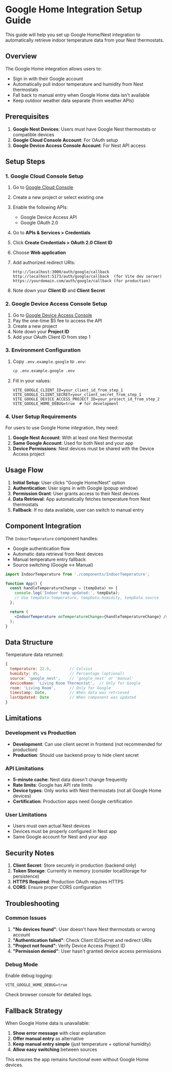 # Google Home Integration Setup Guide

This guide will help you set up Google Home/Nest integration to automatically retrieve indoor temperature data from your Nest thermostats.

## Overview

The Google Home integration allows users to:
- Sign in with their Google account
- Automatically pull indoor temperature and humidity from Nest thermostats
- Fall back to manual entry when Google Home data isn't available
- Keep outdoor weather data separate (from weather APIs)

## Prerequisites

1. **Google Nest Devices**: Users must have Google Nest thermostats or compatible devices
2. **Google Cloud Console Account**: For OAuth setup
3. **Google Device Access Console Account**: For Nest API access

## Setup Steps

### 1. Google Cloud Console Setup

1. Go to [Google Cloud Console](https://console.cloud.google.com/)
2. Create a new project or select existing one
3. Enable the following APIs:
   - Google Device Access API
   - Google OAuth 2.0

4. Go to **APIs & Services > Credentials**
5. Click **Create Credentials > OAuth 2.0 Client ID**
6. Choose **Web application**
7. Add authorized redirect URIs:
   ```
   http://localhost:3000/auth/google/callback
   http://localhost:5173/auth/google/callback  (for Vite dev server)
   https://yourdomain.com/auth/google/callback (for production)
   ```
8. Note down your **Client ID** and **Client Secret**

### 2. Google Device Access Console Setup

1. Go to [Google Device Access Console](https://console.nest.google.com/device-access/)
2. Pay the one-time $5 fee to access the API
3. Create a new project
4. Note down your **Project ID**
5. Add your OAuth Client ID from step 1

### 3. Environment Configuration

1. Copy `.env.example.google` to `.env`:
   ```bash
   cp .env.example.google .env
   ```

2. Fill in your values:
   ```env
   VITE_GOOGLE_CLIENT_ID=your_client_id_from_step_1
   VITE_GOOGLE_CLIENT_SECRET=your_client_secret_from_step_1
   VITE_GOOGLE_DEVICE_ACCESS_PROJECT_ID=your_project_id_from_step_2
   VITE_GOOGLE_HOME_DEBUG=true  # for development
   ```

### 4. User Setup Requirements

For users to use Google Home integration, they need:

1. **Google Nest Account**: With at least one Nest thermostat
2. **Same Google Account**: Used for both Nest and your app
3. **Device Permissions**: Nest devices must be shared with the Device Access project

## Usage Flow

1. **Initial Setup**: User clicks "Google Home/Nest" option
2. **Authentication**: User signs in with Google (popup window)
3. **Permission Grant**: User grants access to their Nest devices
4. **Data Retrieval**: App automatically fetches temperature from Nest thermostats
5. **Fallback**: If no data available, user can switch to manual entry

## Component Integration

The `IndoorTemperature` component handles:
- Google authentication flow
- Automatic data retrieval from Nest devices
- Manual temperature entry fallback
- Source switching (Google ↔ Manual)

```jsx
import IndoorTemperature from './components/IndoorTemperature';

function App() {
  const handleTemperatureChange = (tempData) => {
    console.log('Indoor temp updated:', tempData);
    // Use tempData.temperature, tempData.humidity, tempData.source
  };

  return (
    <IndoorTemperature onTemperatureChange={handleTemperatureChange} />
  );
}
```

## Data Structure

Temperature data returned:
```javascript
{
  temperature: 22.5,        // Celsius
  humidity: 45,             // Percentage (optional)
  source: 'google_nest',    // 'google_nest' or 'manual'
  deviceName: 'Living Room Thermostat',  // Only for Google
  room: 'Living Room',      // Only for Google
  timestamp: Date,          // When data was retrieved
  lastUpdated: Date         // When component was updated
}
```

## Limitations

### Development vs Production

- **Development**: Can use client secret in frontend (not recommended for production)
- **Production**: Should use backend proxy to hide client secret

### API Limitations

- **5-minute cache**: Nest data doesn't change frequently
- **Rate limits**: Google has API rate limits
- **Device types**: Only works with Nest thermostats (not all Google Home devices)
- **Certification**: Production apps need Google certification

### User Limitations

- Users must own actual Nest devices
- Devices must be properly configured in Nest app
- Same Google account for Nest and your app

## Security Notes

1. **Client Secret**: Store securely in production (backend only)
2. **Token Storage**: Currently in memory (consider localStorage for persistence)
3. **HTTPS Required**: Production OAuth requires HTTPS
4. **CORS**: Ensure proper CORS configuration

## Troubleshooting

### Common Issues

1. **"No devices found"**: User doesn't have Nest thermostats or wrong account
2. **"Authentication failed"**: Check Client ID/Secret and redirect URIs
3. **"Project not found"**: Verify Device Access Project ID
4. **"Permission denied"**: User hasn't granted device access permissions

### Debug Mode

Enable debug logging:
```env
VITE_GOOGLE_HOME_DEBUG=true
```

Check browser console for detailed logs.

## Fallback Strategy

When Google Home data is unavailable:
1. **Show error message** with clear explanation
2. **Offer manual entry** as alternative
3. **Keep manual entry simple** (just temperature + optional humidity)
4. **Allow easy switching** between sources

This ensures the app remains functional even without Google Home devices.

